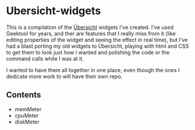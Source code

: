 # Ubersicht-widgets

This is a compilation of the [Übersicht](http://tracesof.net/uebersicht/) widgets I've created. I've used Geektool for years, and ther are features that I really miss from it (like editing properties of the widget and seeing the effect in real time), but I've had a blast porting my old widgets to Übersicht, playing with html and CSS to get them to look just how I wanted and polishing the code or the command calls while I was at it.

I wanted to have them all together in one place, even though the ones I dedicate more work to will have their own repo.

## Contents
* memMeter
* cpuMeter
* diskMeter
